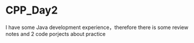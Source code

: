 # CPP_Day2
I have some Java development experience，therefore there is some review notes and 2 code porjects about practice
